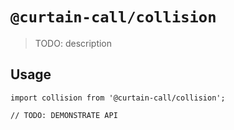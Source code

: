 # `@curtain-call/collision`

> TODO: description

## Usage

```
import collision from '@curtain-call/collision';

// TODO: DEMONSTRATE API
```
